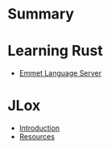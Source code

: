 # Summary

# Learning Rust
- [Emmet Language Server](./rust/emmet-language-server.md)

# JLox
- [Introduction](./jlox/introduction.md)
- [Resources](./jlox/resources.md)